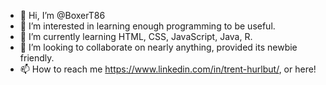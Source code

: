 - 👋 Hi, I’m @BoxerT86
- 👀 I’m interested in learning enough programming to be useful.
- 🌱 I’m currently learning HTML, CSS, JavaScript, Java, R.
- 💞️ I’m looking to collaborate on nearly anything, provided its newbie friendly.
- 📫 How to reach me https://www.linkedin.com/in/trent-hurlbut/, or here!

<!---
BoxerT86/BoxerT86 is a ✨ special ✨ repository because its `README.md` (this file) appears on your GitHub profile.
You can click the Preview link to take a look at your changes.
--->
